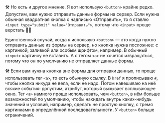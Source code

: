 🛠 Но есть и другое мнение. Я вот использую `<button>` крайне редко. Допустим, вам нужно отправить данные формы на сервер. Если нужна обычная квадратная кнопка с надписью «Отправить», то я ставлю `<input type="submit" value="Отправить">`, потому что `<input>` проще верстать 🤷‍♂️

Единственный случай, когда я использую `<button>` — это когда нужно отправить данные из формы на сервер, но кнопка нужна посложнее: с картинкой, заливкой или особым шрифтом, например. В обычный `<input>` картинку не вставить. А с тегом `<a>` не хочется извращаться, потому что он по умолчанию не отправляет данные формы.

🛠 Если вам нужна кнопка вне формы для отправки данных, то проще использовать тег `<a>`, то есть обычную ссылку. В `href` я прописываю `#`, чтобы кнопка никуда не вела, если не надо. Потом навешиваю на неё всякие события: допустим, атрибут, который вызывает всплывающее окно. Тег `<a>` намного проще использовать, чем `<button>`, в нём больше возможностей по умолчанию, чтобы накидать внутрь каких-нибудь значений и условий, например, сделать не простую кнопку, с тремя картинками в определённой последовательности. У `<button>` больше ограничений.
